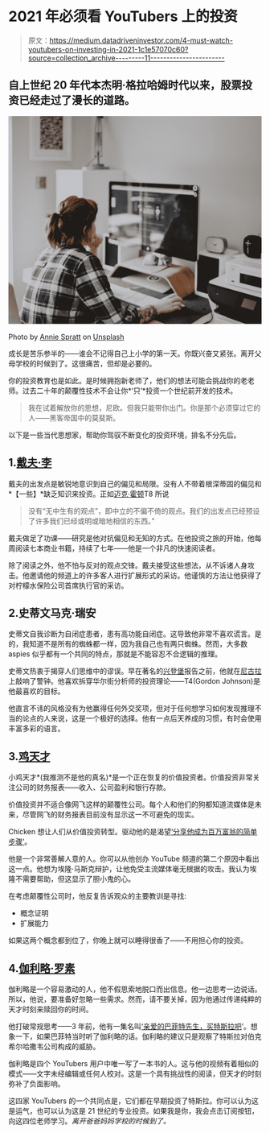 # 2021 年必须看 YouTubers 上的投资

> 原文：<https://medium.datadriveninvestor.com/4-must-watch-youtubers-on-investing-in-2021-1c1e57070c60?source=collection_archive---------11----------------------->

## 自上世纪 20 年代本杰明·格拉哈姆时代以来，股票投资已经走过了漫长的道路。

![](img/a1e8fc2f48b371a63163a0c8768c78d1.png)

Photo by [Annie Spratt](https://unsplash.com/@anniespratt?utm_source=medium&utm_medium=referral) on [Unsplash](https://unsplash.com?utm_source=medium&utm_medium=referral)

成长是苦乐参半的——谁会不记得自己上小学的第一天。你既兴奋又紧张。离开父母学校的时候到了。这很痛苦，但却是必要的。

你的投资教育也是如此。是时候拥抱新老师了，他们的想法可能会挑战你的老老师。过去二十年的颠覆性技术不会让你*‘只’*投资一个世纪前开发的技术。

> 我在试着解放你的思想，尼欧。但我只能带你出门。你是那个必须穿过它的人——黑客帝国中的莫斐斯。

以下是一些当代思想家，帮助你驾驭不断变化的投资环境，排名不分先后。

## 1.[戴夫·李](https://twitter.com/heydave7)

戴夫的出发点是敏锐地意识到自己的偏见和局限。没有人不带着根深蒂固的偏见和*【一些】*缺乏知识来投资。正如[迈克·霍顿](https://amzn.eu/b8VZz3w)T8 所说

> 没有“无中生有的观点”，即中立的不偏不倚的观点。我们的出发点已经预设了许多我们已经或明或暗地相信的东西。”

戴夫做足了功课——研究是他对抗偏见和无知的方式。在他投资之旅的开始，他每周阅读七本商业书籍，持续了七年——他是一个非凡的快速阅读者。

除了阅读之外，他不怕与反对的观点交锋。戴夫接受这些想法，从不诉诸人身攻击。他邀请他的频道上的许多客人进行扩展形式的采访。他谨慎的方法让他获得了对柠檬水保险公司首席执行官的采访。

## 2.史蒂文马克·瑞安

史蒂文自我诊断为自闭症患者，患有高功能自闭症。这导致他非常不喜欢谎言。是的，我知道不是所有的蜘蛛都一样，因为我自己也有两只蜘蛛。然而，大多数 aspies 似乎都有一个共同的特点，那就是不能容忍不合逻辑的推理。

史蒂文热衷于揭穿人们思维中的谬误。早在著名的[兴登堡](https://hindenburgresearch.com/nikola/)报告之前，他就在[尼古拉](https://www.youtube.com/watch?v=9iYvNJ8brYw)上敲响了警钟。他喜欢拆穿华尔街分析师的投资理论——T4(Gordon Johnson)是他最喜欢的目标。

他直言不讳的风格没有为他赢得任何外交奖项，但对于任何想学习如何发现推理不当的论点的人来说，这是一个极好的选择。他有一点后天养成的习惯，有时会使用丰富多彩的语言。

## 3.[鸡天才](https://twitter.com/pakpakchicken?s=20)

小鸡天才*(我推测不是他的真名)*是一个正在恢复的价值投资者。价值投资非常关注公司的财务报表——收入、公司盈利和银行存款。

价值投资并不适合像网飞这样的颠覆性公司。每个人和他们的狗都知道流媒体是未来，尽管网飞的财务报表目前没有显示这一不可避免的现实。

Chicken 想让人们从价值投资转型。驱动他的是渴望[‘分享他成为百万富翁的简单步骤’](https://www.youtube.com/channel/UC0OnreqP55xLpA6W5nzxb5Q/about)。

他是一个非常善解人意的人。你可以从他创办 YouTube 频道的第二个原因中看出这一点。他想为埃隆·马斯克辩护，让他免受主流媒体毫无根据的攻击。我认为埃隆不需要帮助，但这显示了胆小鬼的心。

在考虑颠覆性公司时，他反复告诉观众的主要教训是寻找:

*   概念证明
*   扩展能力

如果这两个概念都到位了，你晚上就可以睡得很香了——不用担心你的投资。

## 4.[伽利略·罗素](https://twitter.com/Gfilche)

伽利略是一个容易激动的人，他不假思索地脱口而出信息。他一边思考一边说话。所以，他说，要准备好忽略一些需求。然而，请不要关掉，因为他通过传递纯粹的天才时刻来赎回你的时间。

他打破常规思考——3 年前，他有一集名叫[‘亲爱的巴菲特先生，买特斯拉吧](https://www.youtube.com/watch?v=cCWS4XUp6Uo)’。想象一下，如果巴菲特当时听了伽利略的话。伽利略的建议只是观察了特斯拉对伯克希尔哈撒韦公司构成的威胁。

伽利略是四个 YouTubers 用户中唯一写了一本书的人。这与他的视频有着相似的模式——文字未经编辑或任何人校对。这是一个具有挑战性的阅读，但天才的时刻弥补了负面影响。

这四家 YouTubers 的一个共同点是，它们都在早期投资了特斯拉。你可以认为这是运气，也可以认为这是 21 世纪的专业投资。如果我是你，我会点击订阅按钮，向这四位老师学习。*离开爸爸妈妈学校的时候到了。*